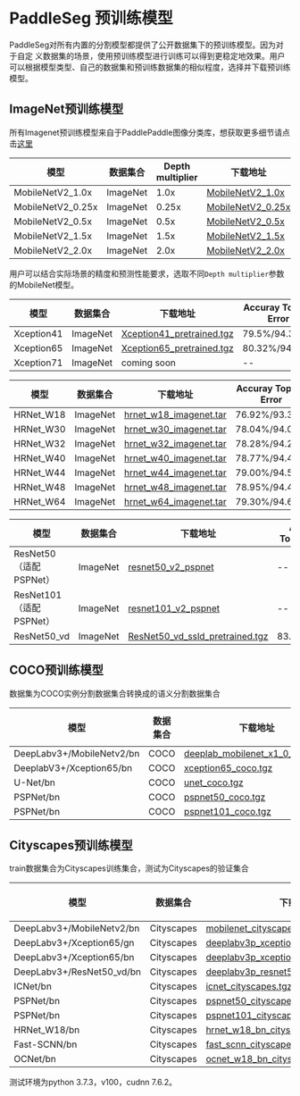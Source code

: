 # PaddleSeg 预训练模型

PaddleSeg对所有内置的分割模型都提供了公开数据集下的预训练模型。因为对于自定
义数据集的场景，使用预训练模型进行训练可以得到更稳定地效果。用户可以根据模型类型、自己的数据集和预训练数据集的相似程度，选择并下载预训练模型。

## ImageNet预训练模型

所有Imagenet预训练模型来自于PaddlePaddle图像分类库，想获取更多细节请点击[这里](https://github.com/PaddlePaddle/models/tree/develop/PaddleCV/image_classification)

| 模型 | 数据集合 | Depth multiplier | 下载地址 | Accuray Top1/5 Error|
|---|---|---|---|---|
| MobileNetV2_1.0x  | ImageNet | 1.0x | [MobileNetV2_1.0x](https://paddle-imagenet-models-name.bj.bcebos.com/MobileNetV2_pretrained.tar) | 72.15%/90.65% |
| MobileNetV2_0.25x | ImageNet | 0.25x |[MobileNetV2_0.25x](https://paddle-imagenet-models-name.bj.bcebos.com/MobileNetV2_x0_25_pretrained.tar) | 53.21%/76.52% |
| MobileNetV2_0.5x  | ImageNet | 0.5x | [MobileNetV2_0.5x](https://paddle-imagenet-models-name.bj.bcebos.com/MobileNetV2_x0_5_pretrained.tar) | 65.03%/85.72% |
| MobileNetV2_1.5x  | ImageNet | 1.5x | [MobileNetV2_1.5x](https://paddle-imagenet-models-name.bj.bcebos.com/MobileNetV2_x1_5_pretrained.tar) | 74.12%/91.67% |
| MobileNetV2_2.0x  | ImageNet | 2.0x | [MobileNetV2_2.0x](https://paddle-imagenet-models-name.bj.bcebos.com/MobileNetV2_x2_0_pretrained.tar) | 75.23%/92.58% |

用户可以结合实际场景的精度和预测性能要求，选取不同`Depth multiplier`参数的MobileNet模型。

| 模型 | 数据集合 | 下载地址 | Accuray Top1/5 Error |
|---|---|---|---|
| Xception41 | ImageNet | [Xception41_pretrained.tgz](https://paddleseg.bj.bcebos.com/models/Xception41_pretrained.tgz) | 79.5%/94.38% |
| Xception65 | ImageNet | [Xception65_pretrained.tgz](https://paddleseg.bj.bcebos.com/models/Xception65_pretrained.tgz) | 80.32%/94.47% |
| Xception71 | ImageNet | coming soon | -- |

| 模型 | 数据集合 | 下载地址 | Accuray Top1/5 Error |
|---|---|---|---|
| HRNet_W18 | ImageNet | [hrnet_w18_imagenet.tar](https://paddleseg.bj.bcebos.com/models/hrnet_w18_imagenet.tar) | 76.92%/93.39% |
| HRNet_W30 | ImageNet | [hrnet_w30_imagenet.tar](https://paddleseg.bj.bcebos.com/models/hrnet_w30_imagenet.tar) | 78.04%/94.02% |
| HRNet_W32 | ImageNet | [hrnet_w32_imagenet.tar](https://paddleseg.bj.bcebos.com/models/hrnet_w32_imagenet.tar) | 78.28%/94.24% |
| HRNet_W40 | ImageNet | [hrnet_w40_imagenet.tar](https://paddleseg.bj.bcebos.com/models/hrnet_w40_imagenet.tar) | 78.77%/94.47% |
| HRNet_W44 | ImageNet | [hrnet_w44_imagenet.tar](https://paddleseg.bj.bcebos.com/models/hrnet_w44_imagenet.tar) | 79.00%/94.51% |
| HRNet_W48 | ImageNet | [hrnet_w48_imagenet.tar](https://paddleseg.bj.bcebos.com/models/hrnet_w48_imagenet.tar) | 78.95%/94.42% |
| HRNet_W64 | ImageNet | [hrnet_w64_imagenet.tar](https://paddleseg.bj.bcebos.com/models/hrnet_w64_imagenet.tar) | 79.30%/94.61% |

| 模型 | 数据集合 | 下载地址 | Accuray Top1/5 Error |
|---|---|---|---|
| ResNet50（适配PSPNet） | ImageNet | [resnet50_v2_pspnet](https://paddleseg.bj.bcebos.com/resnet50_v2_pspnet.tgz)| -- |
| ResNet101（适配PSPNet） | ImageNet | [resnet101_v2_pspnet](https://paddleseg.bj.bcebos.com/resnet101_v2_pspnet.tgz)| -- |
| ResNet50_vd | ImageNet | [ResNet50_vd_ssld_pretrained.tgz](https://paddleseg.bj.bcebos.com/models/ResNet50_vd_ssld_pretrained.tgz) | 83.0%/96.4% |

## COCO预训练模型

数据集为COCO实例分割数据集合转换成的语义分割数据集合

| 模型 | 数据集合 | 下载地址 |Output Strid|multi-scale test| mIoU |
|---|---|---|---|---|---|
| DeepLabv3+/MobileNetv2/bn | COCO |[deeplab_mobilenet_x1_0_coco.tgz](https://bj.bcebos.com/v1/paddleseg/deeplab_mobilenet_x1_0_coco.tgz) | 16 | --| -- |
| DeeplabV3+/Xception65/bn | COCO | [xception65_coco.tgz](https://paddleseg.bj.bcebos.com/models/xception65_coco.tgz)| 16 | -- | -- |
| U-Net/bn | COCO | [unet_coco.tgz](https://paddleseg.bj.bcebos.com/models/unet_coco_v3.tgz) | 16 | -- | -- |
| PSPNet/bn | COCO | [pspnet50_coco.tgz](https://paddleseg.bj.bcebos.com/models/pspnet50_coco.tgz) | 16 | -- | -- |
| PSPNet/bn | COCO | [pspnet101_coco.tgz](https://paddleseg.bj.bcebos.com/models/pspnet101_coco.tgz) | 16 | -- | -- |

## Cityscapes预训练模型

train数据集合为Cityscapes训练集合，测试为Cityscapes的验证集合

| 模型 | 数据集合 | 下载地址 |Output Stride| mutli-scale test| mIoU on val|
|---|---|---|---|---|---|
| DeepLabv3+/MobileNetv2/bn | Cityscapes |[mobilenet_cityscapes.tgz](https://paddleseg.bj.bcebos.com/models/mobilenet_cityscapes.tgz) |16|false| 0.698|
| DeepLabv3+/Xception65/gn  | Cityscapes |[deeplabv3p_xception65_gn_cityscapes.tgz](https://paddleseg.bj.bcebos.com/models/deeplabv3p_xception65_cityscapes.tgz) |16|false| 0.7824 |
| DeepLabv3+/Xception65/bn | Cityscapes |[deeplabv3p_xception65_bn_cityscapes.tgz](https://paddleseg.bj.bcebos.com/models/xception65_bn_cityscapes.tgz) | 16 | false | 0.7930 |
| DeepLabv3+/ResNet50_vd/bn | Cityscapes |[deeplabv3p_resnet50_vd_cityscapes.tgz](https://paddleseg.bj.bcebos.com/models/deeplabv3p_resnet50_vd_cityscapes.tgz) | 16 | false | 0.8006 |
| ICNet/bn | Cityscapes |[icnet_cityscapes.tgz](https://paddleseg.bj.bcebos.com/models/icnet_cityscapes.tar.gz) |16|false| 0.6831 |
| PSPNet/bn | Cityscapes |[pspnet50_cityscapes.tgz](https://paddleseg.bj.bcebos.com/models/pspnet50_cityscapes.tgz) |16|false| 0.7013 |
| PSPNet/bn | Cityscapes |[pspnet101_cityscapes.tgz](https://paddleseg.bj.bcebos.com/models/pspnet101_cityscapes.tgz) |16|false| 0.7734 |
| HRNet_W18/bn | Cityscapes |[hrnet_w18_bn_cityscapes.tgz](https://paddleseg.bj.bcebos.com/models/hrnet_w18_bn_cityscapes.tgz) | 4 | false | 0.7936 |
| Fast-SCNN/bn | Cityscapes |[fast_scnn_cityscapes.tar](https://paddleseg.bj.bcebos.com/models/fast_scnn_cityscape.tar) | 32 | false | 0.6964 |
| OCNet/bn | Cityscapes |[ocnet_w18_bn_cityscapes.tar.gz](https://paddleseg.bj.bcebos.com/models/ocnet_w18_bn_cityscapes.tar.gz) | 4 | false | 0.8023 |

测试环境为python 3.7.3，v100，cudnn 7.6.2。
